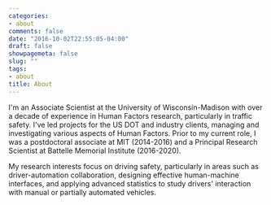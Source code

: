 ```yaml
---
categories:
- about
comments: false
date: "2016-10-02T22:55:05-04:00"
draft: false
showpagemeta: false
slug: ""
tags:
- about
title: About
---
```


I'm an Associate Scientist at the University of Wisconsin-Madison with over a decade of experience in Human Factors research, particularly in traffic safety. I've led projects for the US DOT and industry clients, managing and investigating various aspects of Human Factors. Prior to my current role, I was a postdoctoral associate at MIT (2014-2016) and a Principal Research Scientist at Battelle Memorial Institute (2016-2020).

My research interests focus on driving safety, particularly in areas such as driver-automation collaboration, designing effective human-machine interfaces, and applying advanced statistics to study drivers' interaction with manual or partially automated vehicles.

